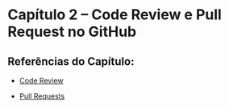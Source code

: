 # Capítulo 2 – Code Review e Pull Request no GitHub

## Referências do Capítulo:

- [Code Review](https://www.knowsolution.com.br/code-review-importancia-fazer-revisao/)

- [Pull Requests](https://docs.github.com/pt/pull-requests)